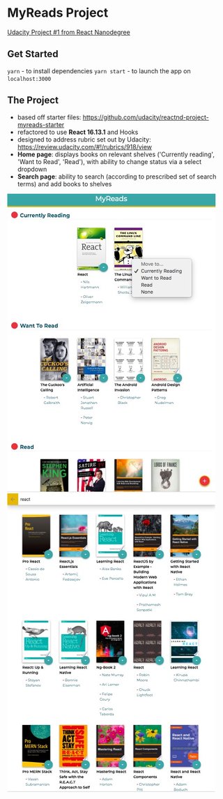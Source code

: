 # MyReads Project

[Udacity Project #1 from React Nanodegree](https://www.udacity.com/course/react-nanodegree--nd019)

## Get Started

`yarn` - to install dependencies
`yarn start` - to launch the app on `localhost:3000`

## The Project

- based off starter files: https://github.com/udacity/reactnd-project-myreads-starter
- refactored to use **React 16.13.1** and Hooks
- designed to address rubric set out by Udacity: https://review.udacity.com/#!/rubrics/918/view
- **Home page**: displays books on relevant shelves ('Currently reading', 'Want to Read', 'Read'), with ability to change status via a select dropdown
- **Search page**: ability to search (according to prescribed set of search terms) and add books to shelves

<img src="./public/home_page.jpg" alt="home page" />
<img src="./public/search_page.jpg" alt="search page"/>
